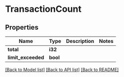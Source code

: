 # TransactionCount

## Properties

Name | Type | Description | Notes
------------ | ------------- | ------------- | -------------
**total** | **i32** |  | 
**limit_exceeded** | **bool** |  | 

[[Back to Model list]](../README.md#documentation-for-models) [[Back to API list]](../README.md#documentation-for-api-endpoints) [[Back to README]](../README.md)


